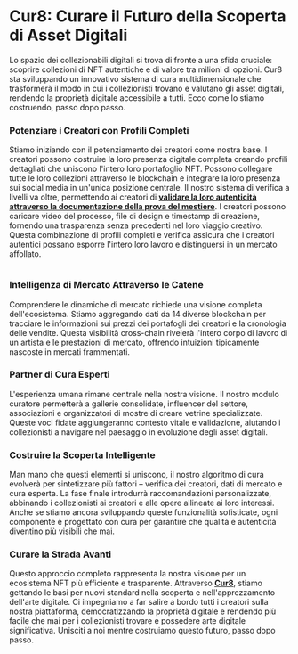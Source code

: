 # Cur8: Curare il Futuro della Scoperta di Asset Digitali

Lo spazio dei collezionabili digitali si trova di fronte a una sfida cruciale: scoprire collezioni di NFT autentiche e di valore tra milioni di opzioni. Cur8 sta sviluppando un innovativo sistema di cura multidimensionale che trasformerà il modo in cui i collezionisti trovano e valutano gli asset digitali, rendendo la proprietà digitale accessibile a tutti. Ecco come lo stiamo costruendo, passo dopo passo.

### Potenziare i Creatori con Profili Completi <a href="#ember55" id="ember55"></a>

Stiamo iniziando con il potenziamento dei creatori come nostra base. I creatori possono costruire la loro presenza digitale completa creando profili dettagliati che uniscono l'intero loro portafoglio NFT. Possono collegare tutte le loro collezioni attraverso le blockchain e integrare la loro presenza sui social media in un'unica posizione centrale. Il nostro sistema di verifica a livelli va oltre, permettendo ai creatori di [**validare la loro autenticità attraverso la documentazione della prova del mestiere**](proof-of-craft-differentiating-art-in-the-age-of-ai.md). I creatori possono caricare video del processo, file di design e timestamp di creazione, fornendo una trasparenza senza precedenti nel loro viaggio creativo. Questa combinazione di profili completi e verifica assicura che i creatori autentici possano esporre l'intero loro lavoro e distinguersi in un mercato affollato.

<figure><img src="../../.gitbook/assets/Screenshot 2024-12-12 at 12.58.58.png" alt=""><figcaption></figcaption></figure>

### Intelligenza di Mercato Attraverso le Catene <a href="#ember57" id="ember57"></a>

Comprendere le dinamiche di mercato richiede una visione completa dell'ecosistema. Stiamo aggregando dati da 14 diverse blockchain per tracciare le informazioni sui prezzi dei portafogli dei creatori e la cronologia delle vendite. Questa visibilità cross-chain rivelerà l'intero corpo di lavoro di un artista e le prestazioni di mercato, offrendo intuizioni tipicamente nascoste in mercati frammentati.

### Partner di Cura Esperti <a href="#ember59" id="ember59"></a>

L'esperienza umana rimane centrale nella nostra visione. Il nostro modulo curatore permetterà a gallerie consolidate, influencer del settore, associazioni e organizzatori di mostre di creare vetrine specializzate. Queste voci fidate aggiungeranno contesto vitale e validazione, aiutando i collezionisti a navigare nel paesaggio in evoluzione degli asset digitali.

### Costruire la Scoperta Intelligente <a href="#ember61" id="ember61"></a>

Man mano che questi elementi si uniscono, il nostro algoritmo di cura evolverà per sintetizzare più fattori – verifica dei creatori, dati di mercato e cura esperta. La fase finale introdurrà raccomandazioni personalizzate, abbinando i collezionisti ai creatori e alle opere allineate ai loro interessi. Anche se stiamo ancora sviluppando queste funzionalità sofisticate, ogni componente è progettato con cura per garantire che qualità e autenticità diventino più visibili che mai.

### Curare la Strada Avanti <a href="#ember63" id="ember63"></a>

Questo approccio completo rappresenta la nostra visione per un ecosistema NFT più efficiente e trasparente. Attraverso [**Cur8**](https://app.cur8.io/home), stiamo gettando le basi per nuovi standard nella scoperta e nell'apprezzamento dell'arte digitale. Ci impegniamo a far salire a bordo tutti i creatori sulla nostra piattaforma, democratizzando la proprietà digitale e rendendo più facile che mai per i collezionisti trovare e possedere arte digitale significativa. Unisciti a noi mentre costruiamo questo futuro, passo dopo passo.